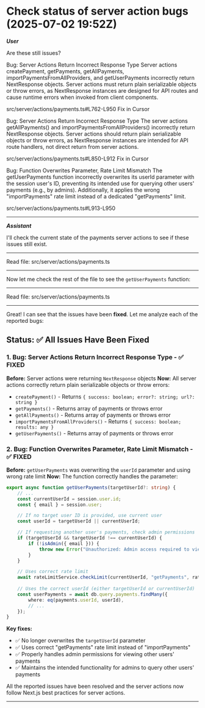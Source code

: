 <!-- Generated by SpecStory -->

# Check status of server action bugs (2025-07-02 19:52Z)

_**User**_

Are these still issues?

Bug: Server Actions Return Incorrect Response Type
Server actions createPayment, getPayments, getAllPayments, importPaymentsFromAllProviders, and getUserPayments incorrectly return NextResponse objects. Server actions must return plain serializable objects or throw errors, as NextResponse instances are designed for API routes and cause runtime errors when invoked from client components.

src/server/actions/payments.ts#L762-L950
Fix in Cursor

Bug: Server Actions Return Incorrect Response Type
The server actions getAllPayments() and importPaymentsFromAllProviders() incorrectly return NextResponse objects. Server actions should return plain serializable objects or throw errors, as NextResponse instances are intended for API route handlers, not direct return from server actions.

src/server/actions/payments.ts#L850-L912
Fix in Cursor

Bug: Function Overwrites Parameter, Rate Limit Mismatch
The getUserPayments function incorrectly overwrites its userId parameter with the session user's ID, preventing its intended use for querying other users' payments (e.g., by admins). Additionally, it applies the wrong "importPayments" rate limit instead of a dedicated "getPayments" limit.

src/server/actions/payments.ts#L913-L950


---

_**Assistant**_

I'll check the current state of the payments server actions to see if these issues still exist.

---

Read file: src/server/actions/payments.ts

---

Now let me check the rest of the file to see the `getUserPayments` function:

---

Read file: src/server/actions/payments.ts

---

Great! I can see that the issues have been **fixed**. Let me analyze each of the reported bugs:

## Status: ✅ All Issues Have Been Fixed

### 1. **Bug: Server Actions Return Incorrect Response Type** - ✅ FIXED

**Before:** Server actions were returning `NextResponse` objects
**Now:** All server actions correctly return plain serializable objects or throw errors:

- `createPayment()` - Returns `{ success: boolean; error?: string; url?: string }`
- `getPayments()` - Returns array of payments or throws error
- `getAllPayments()` - Returns array of payments or throws error  
- `importPaymentsFromAllProviders()` - Returns `{ success: boolean; results: any }`
- `getUserPayments()` - Returns array of payments or throws error

### 2. **Bug: Function Overwrites Parameter, Rate Limit Mismatch** - ✅ FIXED

**Before:** `getUserPayments` was overwriting the `userId` parameter and using wrong rate limit
**Now:** The function correctly handles the parameter:

```typescript
export async function getUserPayments(targetUserId?: string) {
    // ...
    const currentUserId = session.user.id;
    const { email } = session.user;

    // If no target user ID is provided, use current user
    const userId = targetUserId || currentUserId;

    // If requesting another user's payments, check admin permissions
    if (targetUserId && targetUserId !== currentUserId) {
        if (!isAdmin({ email })) {
            throw new Error("Unauthorized: Admin access required to view other users' payments");
        }
    }

    // Uses correct rate limit
    await rateLimitService.checkLimit(currentUserId, "getPayments", rateLimits.getPayments);
    
    // Uses the correct userId (either targetUserId or currentUserId)
    const userPayments = await db.query.payments.findMany({
        where: eq(payments.userId, userId),
        // ...
    });
}
```

**Key fixes:**
- ✅ No longer overwrites the `targetUserId` parameter
- ✅ Uses correct "getPayments" rate limit instead of "importPayments"
- ✅ Properly handles admin permissions for viewing other users' payments
- ✅ Maintains the intended functionality for admins to query other users' payments

All the reported issues have been resolved and the server actions now follow Next.js best practices for server actions.

---

